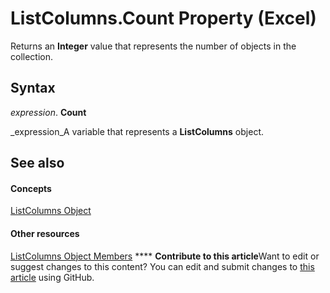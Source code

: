 
# ListColumns.Count Property (Excel)

Returns an  **Integer** value that represents the number of objects in the collection.


## Syntax

 _expression_. **Count**

 _expression_A variable that represents a  **ListColumns** object.


## See also


#### Concepts


 [ListColumns Object](c1b8aff0-3049-df58-ce1f-0c5e4bddc467.md)
#### Other resources


 [ListColumns Object Members](2dd633da-ebc3-6b7c-e002-0571f88b48c4.md)
****   **Contribute to this article**Want to edit or suggest changes to this content? You can edit and submit changes to  [this article](https://github.com/jhershey00/VBA_Excel_Test/OpenXMLCon/articles/9f5d9cdb-d94a-9ab6-1d82-7b9664ba4ece.md) using GitHub.

